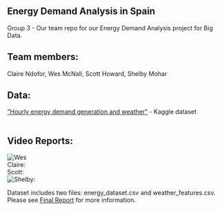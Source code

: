 ## Energy Demand Analysis in Spain
Group 3 - Our team repo for our Energy Demand Analysis project for Big Data. <br>

## Team members: <br>
Claire Ndofor, Wes McNall, Scott Howard, Shelby Mohar <br>

## Data: <br>
["Hourly energy demand generation and weather"](https://www.kaggle.com/nicholasjhana/energy-consumption-generation-prices-and-weather?select=weather_features.csv) - Kaggle dataset <br><br>

## Video Reports: <br>

![Wes](https://www.youtube.com/watch?v=Sj6ttsovQ4w)<br>
Claire: <br>
Scott: <br>
![Shelby](https://youtu.be/4WZvKEsCCvo): <br>

Dataset includes two files: energy_dataset.csv and weather_features.csv. <br>
Please see [Final Report](https://github.com/smgbx/Energy_Demand_Analysis/blob/master/Final_Report.doc) for more information.



